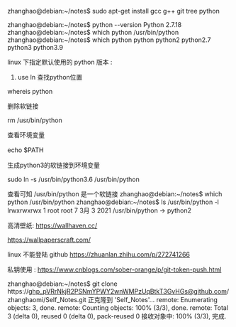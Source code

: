 


zhanghao@debian:~/notes$ sudo apt-get install gcc g++ git tree python

zhanghao@debian:~/notes$ python --version
Python 2.7.18
zhanghao@debian:~/notes$ which python
/usr/bin/python
zhanghao@debian:~/notes$ which python
python     python2    python2.7  python3    python3.9 


linux 下指定默认使用的 python 版本 :
1. use ln
查找python位置

whereis python

删除软链接

 rm /usr/bin/python

查看环境变量

echo $PATH　　

生成python3的软链接到环境变量

sudo ln -s /usr/bin/python3.6 /usr/bin/python


查看可知 /usr/bin/python 是一个软链接
zhanghao@debian:~/notes$ which python
/usr/bin/python
zhanghao@debian:~/notes$ ls /usr/bin/python -l
lrwxrwxrwx 1 root root 7  3月  3  2021 /usr/bin/python -> python2







高清壁纸:
https://wallhaven.cc/

https://wallpaperscraft.com/








linux 不能登陆 github 
https://zhuanlan.zhihu.com/p/272741266




私钥使用 : https://www.cnblogs.com/sober-orange/p/git-token-push.html





zhanghao@debian:~/notes$ git clone https://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@github.com/zhanghaomi/Self_Notes.git
正克隆到 'Self_Notes'...
remote: Enumerating objects: 3, done.
remote: Counting objects: 100% (3/3), done.
remote: Total 3 (delta 0), reused 0 (delta 0), pack-reused 0
接收对象中: 100% (3/3), 完成.




